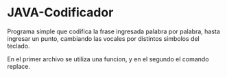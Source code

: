 # JAVA-Codificador

Programa simple que codifica la frase ingresada palabra por palabra, hasta ingresar un punto, cambiando las vocales por distintos simbolos del teclado.

En el primer archivo se utiliza una funcion, y en el segundo el comando replace.
